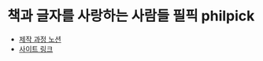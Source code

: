 # 책과 글자를 사랑하는 사람들 필픽 philpick

- [제작 과정 노션](https://stump-smartphone-024.notion.site/OPEN-API-project-1bdf398452c3800a8164dc2b2c5aef6e?pvs=4)
- [사이트 링크](https://tony96kimsh.github.io/philpick/)
